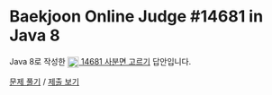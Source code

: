 # Baekjoon Online Judge #14681 in Java 8
Java 8로 작성한 [<img src="https://static.solved.ac/tier_small/1.svg" height="20" align="center">
14681 사분면 고르기](https://www.acmicpc.net/problem/14681) 답안입니다.

[문제 풀기](https://www.acmicpc.net/problem/14681) /
[제출 보기](https://www.acmicpc.net/source/87097708)
